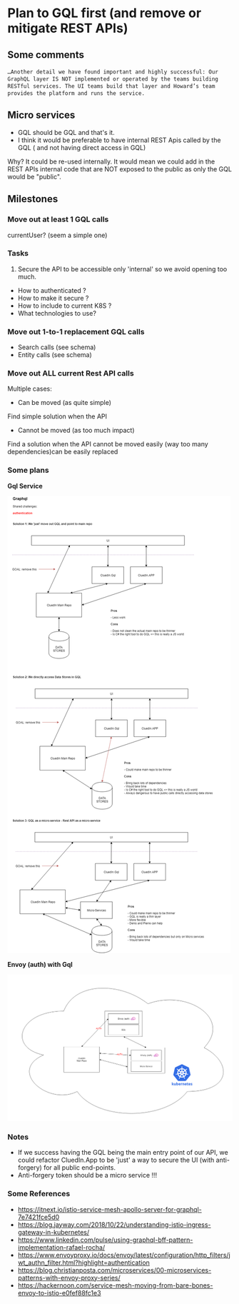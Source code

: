 # Plan to GQL first (and remove or mitigate REST APIs)

## Some comments

```
…Another detail we have found important and highly successful: Our GraphQL layer IS NOT implemented or operated by the teams building RESTful services. The UI teams build that layer and Howard’s team provides the platform and runs the service.
```

## Micro services

- GQL should be GQL and that's it.
- I think it would be preferable to have internal REST Apis called by the GQL ( and not having direct access in GQL)

Why? It could be re-used internally. It would mean we could add in the REST APIs internal code that are NOT exposed to the public as only the GQL would be "public".

## Milestones

### Move out at least 1 GQL calls

currentUser? (seem a simple one)

### Tasks

1. Secure the API to be accessible only 'internal' so we avoid opening too much.

- How to authenticated ?
- How to make it secure ?
- How to include to current K8S ?
- What technologies to use?

### Move out 1-to-1 replacement GQL calls

- Search calls (see schema)
- Entity calls (see schema)

### Move out ALL current Rest API calls

Multiple cases:

- Can be moved (as quite simple)

Find simple solution when the API 

- Cannot be moved (as too much impact)

Find a solution when the API cannot be moved easily (way too many dependencies)can be easily replaced

### Some plans

**Gql Service**

![New Gql Service](./assets/NewGqlService.png)

**Envoy (auth) with Gql**

![Mesh service for authentication](./assets/GQL-with-envoy.png)

### Notes

- If we success having the GQL being the main entry point of our API, we could refactor CluedIn.App to be 'just' a way to secure the UI (with anti-forgery) for all public end-points.
- Anti-forgery token should be a micro service !!!

### Some References

- https://itnext.io/istio-service-mesh-apollo-server-for-graphql-7e7421fce5d0
- https://blog.jayway.com/2018/10/22/understanding-istio-ingress-gateway-in-kubernetes/
- https://www.linkedin.com/pulse/using-graphql-bff-pattern-implementation-rafael-rocha/
- https://www.envoyproxy.io/docs/envoy/latest/configuration/http_filters/jwt_authn_filter.html?highlight=authentication
- https://blog.christianposta.com/microservices/00-microservices-patterns-with-envoy-proxy-series/
- https://hackernoon.com/service-mesh-moving-from-bare-bones-envoy-to-istio-e0fef88fc1e3